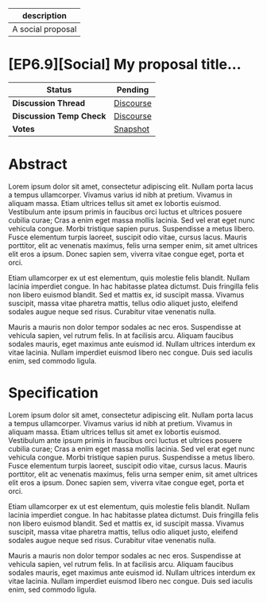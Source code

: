 | description       |
| ----------------- |
| A social proposal |

# [EP6.9][Social] My proposal title...

  
  | **Status**            | Pending                                                                                                                                      |
  | --------------------- | ------------------------------------------------------------------------------------------------------------------------------------------- |
  | **Discussion Thread** |  [Discourse](somelink.com)                                                                                              |
  | **Discussion Temp Check** |  [Discourse](anotherlink.ca)                                                                                              |
  | **Votes**             | [Snapshot](https://snapshot.org/#/ens.eth/proposal/0xee734b5462504a7998586effdb0b9f743794f39f44c3e1f2a9cd0295feb56e4f)                                                                                                                                     |
  

# Abstract 
 Lorem ipsum dolor sit amet, consectetur adipiscing elit. Nullam porta lacus a tempus ullamcorper. Vivamus varius id nibh at pretium. Vivamus in aliquam massa. Etiam ultrices tellus sit amet ex lobortis euismod. Vestibulum ante ipsum primis in faucibus orci luctus et ultrices posuere cubilia curae; Cras a enim eget massa mollis lacinia. Sed vel erat eget nunc vehicula congue. Morbi tristique sapien purus. Suspendisse a metus libero. Fusce elementum turpis laoreet, suscipit odio vitae, cursus lacus. Mauris porttitor, elit ac venenatis maximus, felis urna semper enim, sit amet ultrices elit eros a ipsum. Donec sapien sem, viverra vitae congue eget, porta et orci.

Etiam ullamcorper ex ut est elementum, quis molestie felis blandit. Nullam lacinia imperdiet congue. In hac habitasse platea dictumst. Duis fringilla felis non libero euismod blandit. Sed et mattis ex, id suscipit massa. Vivamus suscipit, massa vitae pharetra mattis, tellus odio aliquet justo, eleifend sodales augue neque sed risus. Curabitur vitae venenatis nulla.

Mauris a mauris non dolor tempor sodales ac nec eros. Suspendisse at vehicula sapien, vel rutrum felis. In at facilisis arcu. Aliquam faucibus sodales mauris, eget maximus ante euismod id. Nullam ultrices interdum ex vitae lacinia. Nullam imperdiet euismod libero nec congue. Duis sed iaculis enim, sed commodo ligula.

# Specification 
 Lorem ipsum dolor sit amet, consectetur adipiscing elit. Nullam porta lacus a tempus ullamcorper. Vivamus varius id nibh at pretium. Vivamus in aliquam massa. Etiam ultrices tellus sit amet ex lobortis euismod. Vestibulum ante ipsum primis in faucibus orci luctus et ultrices posuere cubilia curae; Cras a enim eget massa mollis lacinia. Sed vel erat eget nunc vehicula congue. Morbi tristique sapien purus. Suspendisse a metus libero. Fusce elementum turpis laoreet, suscipit odio vitae, cursus lacus. Mauris porttitor, elit ac venenatis maximus, felis urna semper enim, sit amet ultrices elit eros a ipsum. Donec sapien sem, viverra vitae congue eget, porta et orci.

Etiam ullamcorper ex ut est elementum, quis molestie felis blandit. Nullam lacinia imperdiet congue. In hac habitasse platea dictumst. Duis fringilla felis non libero euismod blandit. Sed et mattis ex, id suscipit massa. Vivamus suscipit, massa vitae pharetra mattis, tellus odio aliquet justo, eleifend sodales augue neque sed risus. Curabitur vitae venenatis nulla.

Mauris a mauris non dolor tempor sodales ac nec eros. Suspendisse at vehicula sapien, vel rutrum felis. In at facilisis arcu. Aliquam faucibus sodales mauris, eget maximus ante euismod id. Nullam ultrices interdum ex vitae lacinia. Nullam imperdiet euismod libero nec congue. Duis sed iaculis enim, sed commodo ligula.

